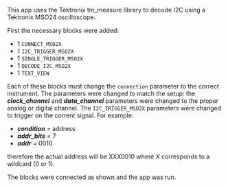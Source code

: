 This app uses the Tektronix tm_measure library to decode I2C using a Tektronix MSO24 oscilloscope.

First the necessary blocks were added:

- 1 `CONNECT_MSO2X`
- 1 `I2C_TRIGGER_MSO2X`
- 1 `SINGLE_TRIGGER_MSO2X`
- 1 `DECODE_I2C_MSO2X`
- 1 `TEXT_VIEW`

Each of these blocks must change the `connection` parameter to the correct instrument. The parameters were changed to match the setup: the ***clock_channel*** and ***data_channel*** parameters were changed to the proper analog or digital channel. The `I2C_TRIGGER_MSO2X` parameters were changed to trigger on the corrent signal. For example:

- ***condition*** = address
- ***addr_bits*** = 7
- ***addr*** = 0010

therefore the actual address will be XXX0010 where *X* corresponds to a wildcard (0 or 1).

The blocks were connected as shown and the app was run.
